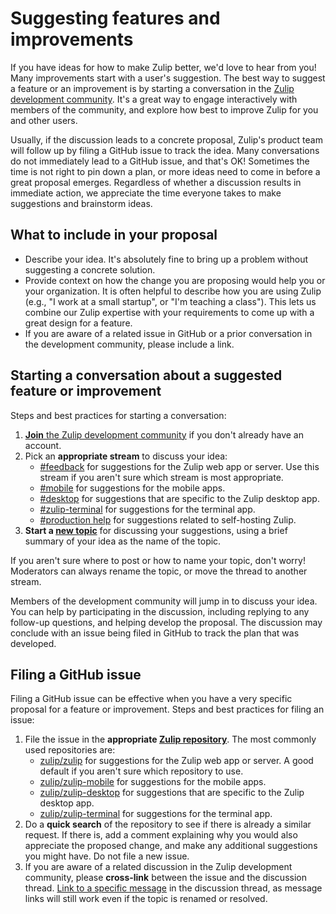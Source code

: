 # Suggesting features and improvements

If you have ideas for how to make Zulip better, we'd love to hear from you! Many
improvements start with a user's suggestion. The best way to suggest a feature
or an improvement is by starting a conversation in the [Zulip development
community](https://zulip.com/development-community/). It's a great way to engage
interactively with members of the community, and explore how best to improve
Zulip for you and other users.

Usually, if the discussion leads to a concrete proposal, Zulip's product team
will follow up by filing a GitHub issue to track the idea. Many conversations do
not immediately lead to a GitHub issue, and that's OK! Sometimes the time is not
right to pin down a plan, or more ideas need to come in before a great proposal
emerges. Regardless of whether a discussion results in immediate action, we
appreciate the time everyone takes to make suggestions and brainstorm ideas.

## What to include in your proposal

- Describe your idea. It's absolutely fine to bring up a problem without
  suggesting a concrete solution.
- Provide context on how the change you are proposing would help you or your
  organization. It is often helpful to describe how you are using Zulip (e.g.,
  "I work at a small startup", or "I'm teaching a class"). This lets us combine
  our Zulip expertise with your requirements to come up with a great design for
  a feature.
- If you are aware of a related issue in GitHub or a prior conversation in the
  development community, please include a link.

## Starting a conversation about a suggested feature or improvement

Steps and best practices for starting a conversation:

1. [**Join** the Zulip development
   community](https://zulip.com/development-community/) if you don't already
   have an account.
2. Pick an **appropriate stream** to discuss your idea:
   - [#feedback](https://chat.zulip.org/#narrow/stream/137-feedback) for suggestions for
     the Zulip web app or server. Use this stream if you aren't sure which stream is
     most appropriate.
   - [#mobile](https://chat.zulip.org/#narrow/stream/48-mobile) for suggestions
     for the mobile apps.
   - [#desktop](https://chat.zulip.org/#narrow/stream/16-desktop) for suggestions
     that are specific to the Zulip desktop app.
   - [#zulip-terminal](https://chat.zulip.org/#narrow/stream/206-zulip-terminal)
     for suggestions for the terminal app.
   - [#production
     help](https://chat.zulip.org/#narrow/stream/31-production-help) for suggestions
     related to self-hosting Zulip.
3. **Start a [new topic](https://zulip.com/help/channels-and-topics)** for
   discussing your suggestions, using a brief summary of your idea as the
   name of the topic.

If you aren't sure where to post or how to name your topic, don't worry!
Moderators can always rename the topic, or move the thread to another stream.

Members of the development community will jump in to discuss your idea. You can
help by participating in the discussion, including replying to any follow-up
questions, and helping develop the proposal. The discussion may conclude with an
issue being filed in GitHub to track the plan that was developed.

## Filing a GitHub issue

Filing a GitHub issue can be effective when you have a very specific proposal
for a feature or improvement. Steps and best practices for filing an issue:

1. File the issue in the **appropriate [Zulip
   repository](https://github.com/zulip)**. The most commonly used repositories
   are:
   - [zulip/zulip](https://github.com/zulip/zulip/issues) for suggestions for the
     Zulip web app or server. A good default if you aren't sure which repository
     to use.
   - [zulip/zulip-mobile](https://github.com/zulip/zulip-mobile/issues) for
     suggestions for the mobile apps.
   - [zulip/zulip-desktop](https://github.com/zulip/zulip-desktop/issues) for
     suggestions that are specific to the Zulip desktop app.
   - [zulip/zulip-terminal](https://github.com/zulip/zulip-terminal/issues) for
     suggestions for the terminal app.
2. Do a **quick search** of the repository to see if there is already a similar
   request. If there is, add a comment explaining why you would also appreciate
   the proposed change, and make any additional suggestions you might have. Do
   not file a new issue.
3. If you are aware of a related discussion in the Zulip development community,
   please **cross-link** between the issue and the discussion thread. [Link to a
   specific
   message](https://zulip.com/help/link-to-a-message-or-conversation#get-a-link-to-a-specific-message)
   in the discussion thread, as message links will still work even if the topic is
   renamed or resolved.
